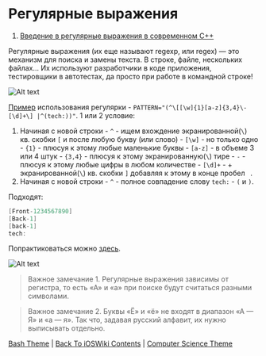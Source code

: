 # Регулярные выражения

1. [Введение в регулярные выражения в современном C++](https://habr.com/ru/companies/otus/articles/532056/)

Регулярные выражения (их еще называют regexp, или regex) — это механизм для поиска и замены текста. В строке, файле, нескольких файлах... Их используют разработчики в коде приложения, тестировщики в автотестах, да просто при работе в командной строке!

![Alt text](https://rufri.ru/wp-content/uploads/2018/11/reg.jpg)

[Пример](../Git/GitHook/.commit-msg.md) использования регулярки - `PATTERN="(^\[[\w]{1}[a-z]{3,4}\-[\d]+\] |^(tech:))"`. 1 или 2 условие:

 1. Начиная с новой строки - `^` - ищем вхождение экранированной(`\`) кв. скобки `[` и после любую букву (или слово) - `[\w]` - но только одно - `{1}` - плюсуя к этому любые маленькие буквы - `[a-z]` - в объеме 3 или 4 штук - `{3,4}` - плюсуя к этому экранированную(`\`) тире - `-` - плюсуя к этому любые цифры в любом количестве - `[\d]+` - + экранированной(`\`) кв. скобки `]` добавляя к этому в конце пробел ` `.
 2. Начиная с новой строки - `^` -  полное совпадение слову `tech:` -  `(` и `)`.

Подходят:

```swift
[Front-1234567890] 
[Back-1] 
[back-1] 
tech: 
```

Попрактиковаться можно [здесь](https://regex101.com/).

![Alt text](https://i.stack.imgur.com/m43OK.jpg)

> Важное замечание 1. Регулярные выражения зависимы от регистра, то есть «А» и «а» при поиске будут считаться разными символами.

> Важное замечание 2. Буквы «Ё» и «ё» не входят в диапазон «А — Я» и «а — я». Так что, задавая русский алфавит, их нужно выписывать отдельно.

[Bash Theme](./1.3.3%20Bash.md) | [Back To iOSWiki Contents](https://github.com/eldaroid/iosBasics) | [Computer Science Theme](../../ComputerScience/)

